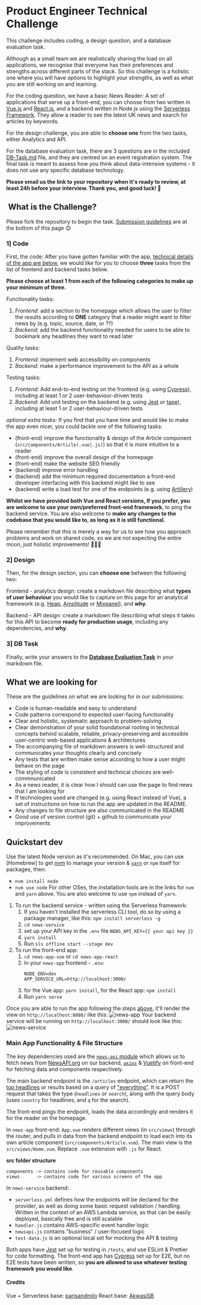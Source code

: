 # Product Engineer Technical Challenge

This challenge includes coding, a design question, and a database evaluation task.

Although as a small team we are realistically sharing the load on all applications, we recognise that everyone has their preferences and strengths across different parts of the stack. So this challenge is a holistic one where you will have options to highlight your strengths, as well as what you are still working on and learning. 

For the coding question, we have a basic News Reader: A set of applications that serve up a front-end, you can choose from two written in [Vue.js](https://vuejs.org/) and [React.js](https://reactjs.org/), and a backend written in Node.js using the [Serverless Framework](https://serverless.com/). They allow a reader to see the latest UK news and search for articles by keywords.

For the design challenge, you are able to **choose one** from the two tasks, either Analytics and API.

For the database evaluation task, there are 3 questions are in the included [DB-Task.md](DB-Task.md) file, and they are centred on an event registration system. The final task is meant to assess how you think about data-intensive systems - it does not use any specific database technology.

**Please email us the link to your repository when it's ready to review, at least 24h before your interview. Thank you, and good luck! 🎉**

##  What is the Challenge?

Please fork the repository to begin the task. [Submission guidelines](#what-we-are-looking-for) are at the bottom of this page 😊

### 1] Code
First, the code: After you have gotten familiar with the app, [technical details of the app are below](#main-app-functionality--file-structure), we would like for you to choose **three** tasks from the list of frontend and backend tasks below. 

**Please choose at least 1 from each of the following categories to make up your minimum of three.**

Functionality tasks:
1. *Frontend*: add a section to the homepage which allows the user to filter the results according to **ONE** category that a reader might want to filter news by (e.g. topic, source, date, or ??) 
2. *Backend*: add the backend functionality needed for users to be able to bookmark any headlines they want to read later

Quality tasks:
1. *Frontend*: implement web accessibility on components
2. *Backend*: make a performance improvement to the API as a whole
   
Testing tasks:
1. *Frontend*: Add end-to-end testing on the frontend (e.g. using [Cypress](https://www.cypress.io/)), including at least 1 or 2 user-behaviour-driven tests
2. *Backend*: Add unit testing on the backend (e.g. using [Jest](https://www.serverless.com/blog/unit-testing-nodejs-serverless-jest/) or [tape](https://www.npmjs.com/package/tape)), including at least 1 or 2 user-behaviour-driven tests

*optional extra tasks:* 
If you find that you have time and would like to make the app even nicer, you could tackle one of the following tasks:
   - (front-end) improve the functionality & design of the Article component (`src/components/Article(.vue|.js)`) so that it is more intuitive to a reader
   - (front-end) improve the overall design of the homepage
   - (front-end) make the website SEO friendly
   - (backend) improve error handling
   - (backend) add the minimum required documentation a front-end developer interfacing with this backend might like to see
   - (backend) write a load test for one of the endpoints (e.g. using [Artillery](https://artillery.io/docs/guides/overview/welcome.html))
   
**Whilst we have provided both Vue and React versions, If you prefer, you are welcome to use your own/preferred front-end framework**, to ping the backend service. You are also welcome to **make any changes to the codebase that you would like to, as long as it is still functional.** 

Please remember that this is merely a way for us to see how you approach problems and work on shared code, so we are not expecting the entire moon, just holistic improvements! 😬😅😊

### 2] Design
Then, for the design section, you can **choose one** between the following two:

Frontend - analytics design: create a markdown file describing what **types of user behaviour** you would like to capture on this page for an analytical framework (e.g. [Heap](https://docs.heap.io/docs), [Amplitude](https://developers.amplitude.com/docs) or [Mixpanel](https://developer.mixpanel.com/docs)), and **why**.

Backend - API design: create a markdown file describing what steps it takes for this API to become **ready for production usage**, including any dependencies, and **why**.

### 3] DB Task
Finally, write your answers to the **[Database Evaluation Task](DB-Task.md)** in your markdown file.

## What we are looking for

These are the guidelines on what we are looking for in our submissions:
- Code is human-readable and easy to understand
- Code patterns correspond to expected user-facing functionality
- Clear and holistic, systematic approach to problem-solving
- Clear demonstration of your solid foundational rooting in technical concepts behind scalable, reliable, privacy-preserving and accessible user-centric web-based applications & architectures
- The accompanying file of markdown answers is well-structured and communicates your thoughts clearly and concisely
- Any tests that are written make sense according to how a user might behave on the page
- The styling of code is consistent and technical choices are well-commnunicated
- As a news reader, it is clear how I should can use the page to find news that I am looking for
- If technologies used are changed (e.g. using React instead of Vue), a set of instructions on how to run the app are updated in the README.
- Any changes to file structure are also communicated in the README
- Good use of version control (git) + github to communicate your improvements
## Quickstart dev

Use the latest Node version as it's recommended.
On Mac, you can use [Homebrew] to get [nvm](https://github.com/nvm-sh/nvm) to manage your version & [`yarn`](https://classic.yarnpkg.com/en/docs/install/#mac-stable) or `npm` itself for packages, then:
- `nvm install node`
- `nvm use node`
For other OSes, the installation tools are in the links for `nvm` and `yarn` above. You are also welcome to use `npm` instead of `yarn`.

1. To run the backend service - written using the Serverless framework:
   1. If you haven't installed the serverless CLI tool, do so by using a package manager, like this: `npm install serverless -g`
   2. `cd news-service`
   3. set up your API key in the `.env` file `NEWS_API_KEY={{ your api key }}`
   4. `yarn install`
   5. Run `sls offline start --stage dev`
2. To run the front-end app:
   1. `cd news-app-vue` or `cd news-app-react`
   2. In your `news-app` frontend - `.env`:
        ```
        NODE_ENV=dev
        APP_SERVICE_URL=http://localhost:3000/
        ```
   3. for the Vue app: `yarn install`, for the React app: `npm install`
   4. Run `yarn serve`

Once you are able to run the app following the steps [above](#quickstart-dev), it'll render the view on `http://localhost:8080/` like this: ![news-app](news-app.png)
Your backend service will be running on `http://localhost:3000/` should look like this:
![news-service](news-service.png)

###  Main App Functionality & File Structure

The key dependencies used are the [`news-api` module](https://www.npmjs.com/package/newsapi) which allows us to fetch news from [NewsAPI.org](https://newsapi.org/) on our backend, [`axios`](https://www.npmjs.com/package/axios) & [Vuetify](https://vuetifyjs.com/en/) on front-end for fetching data and components respectively.

The main backend endpoint is the `/articles` endpoint, which can return the [top headlines](https://newsapi.org/docs/endpoints/top-headlines) or results based on a query of ["everything"](https://newsapi.org/docs/endpoints/everything). It is a POST request that takes the type (`headlines` or `search`), along with the query body (uses `country` for headlines, and `q` for the search).

The front-end pings the endpoint, loads the data accordingly and renders it for the reader on the homepage.

In `news-app` front-end: `App.vue` renders different views (in `src/views`) through the router, and pulls in data from the backend endpoint to load each into its own article component (`src/components/Article.vue`). The main view is the `src/views/Home.vue`.
Replace `.vue` extension with `.js` for React.

**src folder structure**
```
components -> contains code for reusable components
views      -> contains code for various screens of the app
```

In `news-service` backend: 
- `serverless.yml` defines how the endpoints will be declared for the provider, as well as doing some basic request validation / handling. Written in the context of an AWS Lambda service, as that can be easily deployed, basically free and is still scalable
- `handler.js` contains AWS-specific event handler logic
- `newsapi.js` contains "business" / user-focused logic 
- `test-data.js` is an optional local set for mocking the API & testing

Both apps have [Jest](https://jestjs.io/) set up for testing in `/tests`, and use ESLint & Prettier for code formatting. The front-end app has [Cypress](https://www.cypress.io/) set up for E2E, but no E2E tests have been written, so **you are allowed to use whatever testing framework you would like**.

#### Credits
Vue + Serverless base: [parisandmilo](https://github.com/parisandmilo)
React base: [AkwasiSB](https://github.com/AkwasiSB) 
